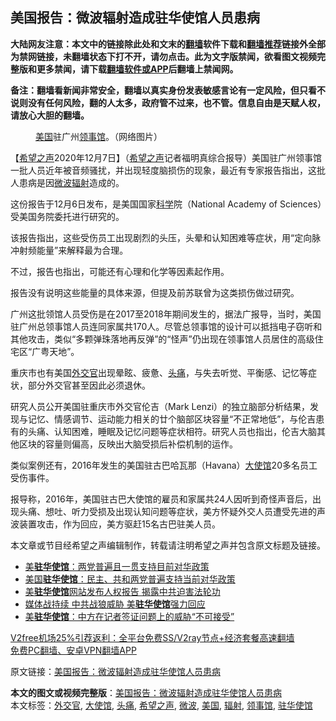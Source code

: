  <h2>美国报告：微波辐射造成驻华使馆人员患病</h2> <p class="notice"><b>大陆网友注意：本文中的链接除此处和文末的<a href="https://github.com/bannedbook/fanqiang" >翻墙</a>软件下载和<a href="https://github.com/killgcd/justmysocks/blob/master/README.md">翻墙推荐</a>链接外全部为禁网链接，未翻墙状态下打不开，请勿点击。此为文字版禁闻，欲看图文视频完整版和更多禁闻，请下载<a href="https://github.com/bannedbook/fanqiang">翻墙软件或APP</a>后翻墙上禁闻网。</p><p>备注：翻墙看新闻非常安全，翻墙以真实身份发表敏感言论有一定风险，但只看不说则没有任何风险，翻的人太多，政府管不过来，也不管。信息自由是天赋人权，请放心大胆的翻墙。</b></p>  <div class="entry"> <figure><figcaption><a href="https://www.bannedbook.org/bnews/tag/%e7%be%8e%e5%9b%bd/" class="st_tag internal_tag" rel="tag" title="标签 美国 下的日志">美国</a>驻广州<a href="https://www.bannedbook.org/bnews/tag/%E9%A2%86%E4%BA%8B%E9%A6%86/" class="st_tag internal_tag" rel="tag" title="标签 领事馆 下的日志">领事馆</a>。（网络图片）</figcaption></figure> <p>【<span class='wp_keywordlink_affiliate'><a href="https://www.soundofhope.org" title="希望之声" target="_blank">希望之声</a></span>2020年12月7日】（<a href="https://www.bannedbook.org/bnews/tag/%e5%b8%8c%e6%9c%9b%e4%b9%8b%e5%a3%b0/" class="st_tag internal_tag" rel="tag" title="标签 希望之声 下的日志">希望之声</a>记者福明真综合报导）美国驻广州领事馆一批人员近年被音频骚扰，并出现轻度脑损伤的现象，最近有专家报告指出，这批人患病是因<a href="https://www.bannedbook.org/bnews/tag/%E5%BE%AE%E6%B3%A2/" class="st_tag internal_tag" rel="tag" title="标签 微波 下的日志">微波</a><a href="https://www.bannedbook.org/bnews/tag/%e8%be%90%e5%b0%84/" class="st_tag internal_tag" rel="tag" title="标签 辐射 下的日志">辐射</a>造成的。</p> <p>这份报告于12月6日发布，是美国国家<span class='wp_keywordlink'><a href="https://www.bannedbook.org/forum11/topic309.html" title="禁片：“科学”的棍子" target="_blank">科学</a></span>院（National Academy of Sciences）受美国务院委托进行研究的。</p> <p>该报告指出，这些受伤员工出现剧烈的头压，头晕和认知困难等症状，用“定向脉冲射频能量”来解释最为合理。</p> <p>不过，报告也指出，可能还有心理和化学等因素起作用。</p>  <p>报告没有说明这些能量的具体来源，但提及前苏联曾为这类损伤做过研究。</p> <p>广州这批领馆人员受伤是在2017至2018年期间发生的，据法广报导，当时，美国驻广州总领事馆人员连同家属共170人。尽管总领事馆的设计可以抵挡电子窃听和其他攻击，类似“多颗弹珠落地再反弹”的“怪声”仍出现在领事馆人员居住的高级住宅区“广粤天地”。</p> <p>重庆市也有美国<a href="https://www.bannedbook.org/bnews/tag/%e5%a4%96%e4%ba%a4%e5%ae%98/" class="st_tag internal_tag" rel="tag" title="标签 外交官 下的日志">外交官</a>出现晕眩、疲惫、<a href="https://www.bannedbook.org/bnews/tag/%e5%a4%b4%e7%97%9b/" class="st_tag internal_tag" rel="tag" title="标签 头痛 下的日志">头痛</a>，与失去听觉、平衡感、记忆等症状，部分外交官甚至因此必须退休。</p> <p>研究人员公开美国驻重庆市外交官伦吉（Mark Lenzi）的独立脑部分析结果，发现与记忆、情感调节、运动能力相关的廿个脑部区块容量“不正常地低”，与伦吉患有的头痛、认知困难，睡眠及记忆问题等症状相符。研究人员也指出，伦吉大脑其他区块的容量则偏高，反映出大脑受损后补偿机制的运作。</p>  <p>类似案例还有，2016年发生的美国驻古巴哈瓦那（Havana）<a href="https://www.bannedbook.org/bnews/tag/%E5%A4%A7%E4%BD%BF%E9%A6%86/" class="st_tag internal_tag" rel="tag" title="标签 大使馆 下的日志">大使馆</a>20多名员工受伤事件。</p> <p>报导称，2016年，美国驻古巴大使馆的雇员和家属共24人因听到奇怪声音后，出现头痛、想吐、听力受损及出现认知问题等症状，美方怀疑外交人员遭受先进的声波装置攻击，作为回应，美方驱赶15名古巴驻美人员。</p> <p>本文章或节目经希望之声编辑制作，转载请注明希望之声并包含原文标题及链接。</p> <ul class='op-related-articles' title='相关阅读'> <li><a href='https://www.bannedbook.org/bnews/worldnews/usa/20201107/1427414.html' target='_blank'>美<b>驻华使馆</b>：两党普遍且一贯支持目前对华政策</a></li> <li><a href='https://www.bannedbook.org/bnews/baitai/20201107/1427407.html' target='_blank'>美国<b>驻华使馆</b>：民主、共和两党普遍支持当前对华政策</a></li> <li><a href='https://www.bannedbook.org/bnews/cbnews/20201106/1426812.html' target='_blank'>美<b>驻华使馆</b>网站发布人权报告 揭露中共迫害法轮功</a></li> <li><a href='https://www.bannedbook.org/bnews/cnnews/20201105/1426009.html' target='_blank'>媒体战持续 中共战狼威胁 美<b>驻华使馆</b>强力回应</a></li> <li><a href='https://www.bannedbook.org/bnews/headline/20201104/1425300.html' target='_blank'>美<b>驻华使馆</b>：中方在记者签证问题上的威胁“不可接受”</a></li> </ul> <p class="texttj"> <a href="https://www.bannedbook.org/forum23/topic22702.html" target="_blank">V2free机场25%引荐返利：全平台免费SS/V2ray节点+经济套餐高速翻墙</a><br/> <a href="https://github.com/bannedbook/fanqiang/wiki/%E7%A6%81%E9%97%BB%E7%BD%91%E5%AE%89%E5%8D%93%E7%BF%BB%E5%A2%99%E6%96%B0%E9%97%BBAPP" target="_blank">免费PC翻墙、安卓VPN翻墙APP</a></p><p>原文链接：<a class="src_link"  href="https://www.soundofhope.org/post/451114" target="_blank">美国报告：微波辐射造成驻华使馆人员患病</a></p> <a name='sharetosocial'></a>       <div><b>本文的图文或视频完整版</b>：<a href='https://www.bannedbook.org/bnews/comments/20201207/1443663.html'>美国报告：微波辐射造成驻华使馆人员患病</a></div>  </div><!--END ENTRY--> <div class="postfooter"> <div>本文标签：<a href="https://www.bannedbook.org/bnews/tag/%e5%a4%96%e4%ba%a4%e5%ae%98/" rel="tag">外交官</a>, <a href="https://www.bannedbook.org/bnews/tag/%E5%A4%A7%E4%BD%BF%E9%A6%86/" rel="tag">大使馆</a>, <a href="https://www.bannedbook.org/bnews/tag/%e5%a4%b4%e7%97%9b/" rel="tag">头痛</a>, <a href="https://www.bannedbook.org/bnews/tag/%e5%b8%8c%e6%9c%9b%e4%b9%8b%e5%a3%b0/" rel="tag">希望之声</a>, <a href="https://www.bannedbook.org/bnews/tag/%E5%BE%AE%E6%B3%A2/" rel="tag">微波</a>, <a href="https://www.bannedbook.org/bnews/tag/%e7%be%8e%e5%9b%bd/" rel="tag">美国</a>, <a href="https://www.bannedbook.org/bnews/tag/%e8%be%90%e5%b0%84/" rel="tag">辐射</a>, <a href="https://www.bannedbook.org/bnews/tag/%E9%A2%86%E4%BA%8B%E9%A6%86/" rel="tag">领事馆</a>, <a href="https://www.bannedbook.org/bnews/tag/%E9%A9%BB%E5%8D%8E%E4%BD%BF%E9%A6%86/" rel="tag">驻华使馆</a></div>  </div><!--END POSTFOOTER--> 